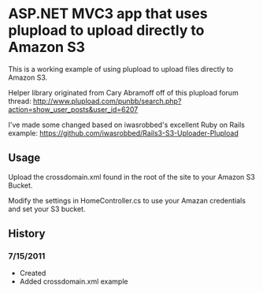 # ASP.NET MVC3 app that uses plupload to upload directly to Amazon S3  #

This is a working example of using plupload to upload files directly to Amazon S3.

Helper library originated from Cary Abramoff off of this plupload forum thread:
http://www.plupload.com/punbb/search.php?action=show_user_posts&user_id=6207

I've made some changed based on iwasrobbed's excellent Ruby on Rails example:
https://github.com/iwasrobbed/Rails3-S3-Uploader-Plupload

## Usage ##

Upload the crossdomain.xml found in the root of the site to your Amazon S3 Bucket.

Modify the settings in HomeController.cs to use your Amazan credentials and set your S3 bucket.

## History ##

### 7/15/2011 ###
* Created
* Added crossdomain.xml example
